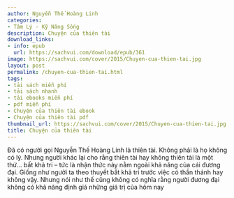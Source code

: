 ```yaml
---
author: Nguyễn Thế Hoàng Linh
categories:
- Tâm Lý - Kỹ Năng Sống
description: Chuyện của thiên tài
download_links:
- info: epub
  url: https://sachvui.com/download/epub/361
image: https://sachvui.com/cover/2015/Chuyen-cua-thien-tai.jpg
layout: post
permalink: /chuyen-cua-thien-tai.html
tags:
- tải sách miễn phí
- tải sách nhanh
- tải ebooks miễn phí
- pdf miễn phí
- Chuyện của thiên tài ebook
- Chuyện của thiên tài pdf
thumbnail_url: https://sachvui.com/cover/2015/Chuyen-cua-thien-tai.jpg
title: Chuyện của thiên tài
---
```


 <div class="item-desc text-justify"> Đã có người gọi Nguyễn Thế Hoàng Linh là thiên tài. Không phải là họ không có lý. Nhưng người khác lại cho rằng thiên tài hay không thiên tài là một thứ… bất khả tri – tức là nhận thức này nằm ngoài khả năng của cái đương đại. Giống như người ta theo thuyết bất khả tri trước việc có thần thánh hay không vậy. Nhưng nói như thế cũng không có nghĩa rằng người đương đại không có khả năng định giá những giá trị của hôm nay </div>
